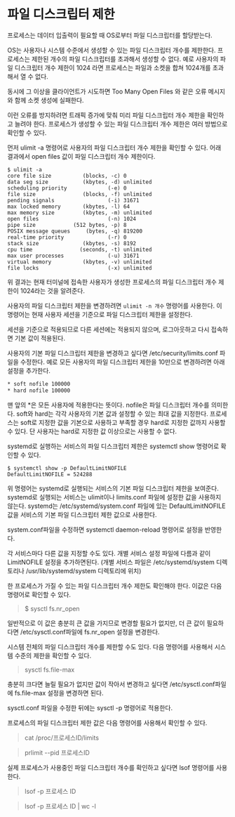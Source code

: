 # 파일 디스크립터 제한
프로세스는 데이터 입출력이 필요할 때 OS로부터 파일 디스크립터를 할당받는다. 

OS는 사용자나 시스템 수준에서 생성할 수 있는 파일 디스크립터 개수를 제한한다. 프로세스는 제한된 개수의 파일 디스크립터를 초과해서 생성할 수 없다. 예로 사용자의 파일 디스크립터 개수 제한이 1024 라면 프로세스는 파일과 소켓을 합쳐 1024개를 초과해서 열 수 없다.

동시에 그 이상을 클라이언트가 시도하면 Too Many Open Files 와 같은 오류 메시지와 함께 소켓 생성에 실패한다.

이런 오류를 방지하려면 트래픽 증가에 맞춰 미리 파일 디스크립터 개수 제한을 확인하고 늘려야 한다.  프로세스가 생성할 수 있는 파일 디스크립터 개수 제한은 여러 방법으로 확인할 수 있다.

먼저 ulimit -a 명령어로 사용자의 파일 디스크립터 개수 제한을 확인할 수 있다. 어래 결과에서 open files 값이 파일 디스크립터 개수 제한이다.
```shell
$ ulimit -a
core file size          (blocks, -c) 0
data seg size           (kbytes, -d) unlimited
scheduling priority             (-e) 0
file size               (blocks, -f) unlimited
pending signals                 (-i) 31671
max locked memory       (kbytes, -l) 64
max memory size         (kbytes, -m) unlimited
open files                      (-n) 1024
pipe size            (512 bytes, -p) 8
POSIX message queues     (bytes, -q) 819200
real-time priority              (-r) 0
stack size              (kbytes, -s) 8192
cpu time               (seconds, -t) unlimited
max user processes              (-u) 31671
virtual memory          (kbytes, -v) unlimited
file locks                      (-x) unlimited
```

위 결과는 현재 터미널에 접속한 사용자가 생성한 프로세스의 파일 디스크립터 개수 제한이 1024라는 것을 알려준다.

사용자의 파일 디스크립터 제한을 변경하려면 `ulimit -n 개수`  명령어를 사용한다. 이 명령어는 현재 사용자 세션을  기준으로 파일 디스크립터 제한을 설정한다.

세션을 기준으로 적용되므로 다른 세션에는 적용되지 않으며, 로그아웃하고 다시 접속하면 기본 값이 적용된다.

사용자의 기본 파일 디스크립터 제한을 변경하고 싶다면 /etc/security/limits.conf 파일을 수정한다. 
예로 모든 사용자의 파일 디스크립터 제한을 10만으로 변경하려면 아래 설정을 추가한다.
```txt
* soft nofile 100000
* hard nofile 100000
```

맨 앞의 *은 모든 사용자에 적용한다는 뜻이다. nofile은 파일 디스크립터 개수를 의미한다. soft와 hard는 각각 사용자의 기본 값과 설정할 수 있는 최대 값을 지정한다. 프로세스는 soft로 지정한 값을 기본으로 사용하고 부족할 경우 hard로 지정한 값까지 사용할 수 있다. 단 사용자는 hard로 지정한 값 이상으로는 사용할 수 없다.

systemd로 실행하는 서비스의 파일 디스크립터 제한은 systemctl show 명령어로 확인할 수 있다.

```
$ systemctl show -p DefaultLimitNOFILE
DefaultLimitNOFILE = 524288
```

위 명령어는 systemd로 실행되는 서비스의 기본 파일 디스크립터 제한을 보여준다. systemd로 실행되는 서비스는 ulimit이나 limits.conf 파일에 설정한 값을 사용하지 않는다. systemd는 /etc/systemd/system.conf 파일에 있는 DefaultLimitNOFILE 값을 서비스의 기본 파일 디스크립터 제한 값으로 사용한다.

system.conf파일을 수정하면 systemctl daemon-reload 명령어로 설정을 반영한다.

각 서비스마다 다른 값을 지정할 수도 있다. 개별 서비스 설정 파일에 다름과 같이 LimitNOFILE 설정을 추가하면된다. (개별 서비스 파일은 /etc/systemd/system 디렉토리나 /usr/lib/systemd/system 디렉토리에 위치)

한 프로세스가 가질 수 있는 파일 디스크립터 개수 제한도 확인해야 한다. 이값은 다음 명령어로 확인할 수 있다.
> $ sysctl fs.nr_open

일반적으로 이 값은 충분히 큰 값을 가지므로 변경할 필요가 없지만, 더 큰 값이 필요하다면 /etc/sysctl.conf파일에 fs.nr_open 설정을 변경한다.

시스템 전체의 파일 디스크립터 개수를 제한할 수도 있다. 다음 명령어를 사용해서 시스템 수준의 제한을 확인할 수 있다.
> sysctl fs.file-max

충분히 크다면 늘릴 필요가 없지만 값이 작아서 변경하고 싶다면 /etc/sysctl.conf파일에 fs.file-max 설정을 변경하면 된다.

sysctl.conf 파일을 수정한 뒤에는 sysctl -p 명령어로 적용한다.

프로세스의 파일 디스크립터 제한 값은 다음 명령어를 사용해서 확인할 수 있다.
> cat /proc/프로세스ID/limits

> prlimit --pid 프로세스ID

실제 프로세스가 사용중인 파일 디스크립터 개수를 확인하고 싶다면 lsof 명령어를 사용한다.
> lsof -p 프로세스 ID

> lsof -p 프로세스 ID | wc -l